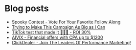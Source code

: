 # Blog posts
<!-- BLOG-POST-LIST:START -->
- [Spooky Contest - Vote For Your Favorite Follow Along](https://afflift.com/f/threads/spooky-contest-vote-for-your-favorite-follow-along.9831/)
- [Trying to Make This Campaign As Big as I Can](https://afflift.com/f/threads/trying-to-make-this-campaign-as-big-as-i-can.6832/)
- [TikTok test that made it ✊🏼🔥 - ROI 30%](https://afflift.com/f/threads/tiktok-test-that-made-it-%E2%9C%8A%F0%9F%8F%BC%F0%9F%94%A5-roi-30.9751/)
- [AIVIX - Financial offers with CPA up to $1200](https://afflift.com/f/threads/aivix-financial-offers-with-cpa-up-to-1200.8167/)
- [ClickDealer - Join The Leaders Of Performance Marketing!](https://afflift.com/f/threads/clickdealer-join-the-leaders-of-performance-marketing.2440/)
<!-- BLOG-POST-LIST:END -->
